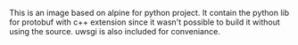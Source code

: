 This is an image based on alpine  for python project.
It contain the python lib for protobuf with c++ extension since it wasn't possible to build it without using the source.
uwsgi is also included for conveniance.
